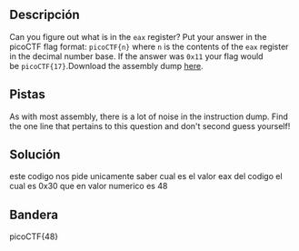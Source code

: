 
## Descripción
Can you figure out what is in the `eax` register? Put your answer in the picoCTF flag format: `picoCTF{n}` where `n` is the contents of the `eax` register in the decimal number base. If the answer was `0x11` your flag would be `picoCTF{17}`.Download the assembly dump [here](https://artifacts.picoctf.net/c/509/disassembler-dump0_a.txt).
## Pistas 
As with most assembly, there is a lot of noise in the instruction dump. Find the one line that pertains to this question and don't second guess yourself!
## Solución
este codigo nos pide unicamente saber cual es el valor eax del codigo el cual es    0x30 que en valor numerico es  48
## Bandera

picoCTF{48}